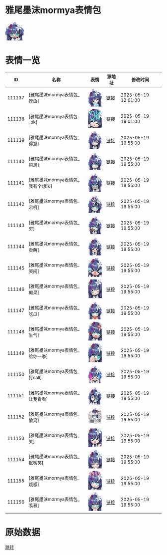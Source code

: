 # 雅尾墨沫mormya表情包

<img src="./cover.png" height="60" alt="cover" />

# 表情一览

|ID|名称|表情|源地址|修改时间|
|----|----|----|----|----|
|111137|[雅尾墨沫mormya表情包_摸鱼]|<img src="./pic/111137_%5B雅尾墨沫mormya表情包_摸鱼%5D.png" height="60" alt="摸鱼"/>|[链接](https://i0.hdslb.com/bfs/garb/0a0a1e954b61ebc08b31fbb9c0f9a23b4040df3d.png)|2025-05-19 12:01:00|
|111138|[雅尾墨沫mormya表情包_ok]|<img src="./pic/111138_%5B雅尾墨沫mormya表情包_ok%5D.png" height="60" alt="ok"/>|[链接](https://i0.hdslb.com/bfs/garb/effb114075718f08c22e72553bd92a36dab36321.png)|2025-05-19 19:01:00|
|111139|[雅尾墨沫mormya表情包_得意]|<img src="./pic/111139_%5B雅尾墨沫mormya表情包_得意%5D.png" height="60" alt="得意"/>|[链接](https://i0.hdslb.com/bfs/garb/9c2022c4e0210a4d7d8157e7394531c3b89ec8fd.png)|2025-05-19 19:55:00|
|111140|[雅尾墨沫mormya表情包_尴尬]|<img src="./pic/111140_%5B雅尾墨沫mormya表情包_尴尬%5D.png" height="60" alt="尴尬"/>|[链接](https://i0.hdslb.com/bfs/garb/b39d7ee73f050d41253a5533f4c62671909c6982.png)|2025-05-19 19:55:00|
|111141|[雅尾墨沫mormya表情包_我有个想法]|<img src="./pic/111141_%5B雅尾墨沫mormya表情包_我有个想法%5D.png" height="60" alt="我有个想法"/>|[链接](https://i0.hdslb.com/bfs/garb/aaee52b5860a223884e6dce524f182790c386c8d.png)|2025-05-19 19:55:00|
|111142|[雅尾墨沫mormya表情包_宕机]|<img src="./pic/111142_%5B雅尾墨沫mormya表情包_宕机%5D.png" height="60" alt="宕机"/>|[链接](https://i0.hdslb.com/bfs/garb/3578b1fb6e17576d09e12fdca0d033914b702a7f.png)|2025-05-19 19:55:00|
|111143|[雅尾墨沫mormya表情包_穷]|<img src="./pic/111143_%5B雅尾墨沫mormya表情包_穷%5D.png" height="60" alt="穷"/>|[链接](https://i0.hdslb.com/bfs/garb/125f35dabcd0523d24c24e9e284c1ddf147220bf.png)|2025-05-19 19:55:00|
|111144|[雅尾墨沫mormya表情包_卖萌]|<img src="./pic/111144_%5B雅尾墨沫mormya表情包_卖萌%5D.png" height="60" alt="卖萌"/>|[链接](https://i0.hdslb.com/bfs/garb/b3fd02cc670ac595b16141a676fde067f81e2d66.png)|2025-05-19 19:55:00|
|111145|[雅尾墨沫mormya表情包_哭闹]|<img src="./pic/111145_%5B雅尾墨沫mormya表情包_哭闹%5D.png" height="60" alt="哭闹"/>|[链接](https://i0.hdslb.com/bfs/garb/15225dd4183542e790250541bb106bffb54b1ddd.png)|2025-05-19 19:55:00|
|111146|[雅尾墨沫mormya表情包_痴呆]|<img src="./pic/111146_%5B雅尾墨沫mormya表情包_痴呆%5D.png" height="60" alt="痴呆"/>|[链接](https://i0.hdslb.com/bfs/garb/44016ae8f392a65800c23a7f0b7b8dfec68f96cc.png)|2025-05-19 19:55:00|
|111147|[雅尾墨沫mormya表情包_吃瓜]|<img src="./pic/111147_%5B雅尾墨沫mormya表情包_吃瓜%5D.png" height="60" alt="吃瓜"/>|[链接](https://i0.hdslb.com/bfs/garb/a8353e42ca3225fc302490fa3337c339e529d77f.png)|2025-05-19 19:55:00|
|111148|[雅尾墨沫mormya表情包_生气]|<img src="./pic/111148_%5B雅尾墨沫mormya表情包_生气%5D.png" height="60" alt="生气"/>|[链接](https://i0.hdslb.com/bfs/garb/6d6d9c11d8d9de744b608d0fd73972c43fe4d0f4.png)|2025-05-19 19:55:00|
|111149|[雅尾墨沫mormya表情包_给你一拳]|<img src="./pic/111149_%5B雅尾墨沫mormya表情包_给你一拳%5D.png" height="60" alt="给你一拳"/>|[链接](https://i0.hdslb.com/bfs/garb/6109a47fa5ca7017b9e4e9d1586dcf90396bc7e3.png)|2025-05-19 19:55:00|
|111150|[雅尾墨沫mormya表情包_打call]|<img src="./pic/111150_%5B雅尾墨沫mormya表情包_打call%5D.png" height="60" alt="打call"/>|[链接](https://i0.hdslb.com/bfs/garb/b600c09ba7e36c00034023a896624cd3a9e5b65c.png)|2025-05-19 19:55:00|
|111151|[雅尾墨沫mormya表情包_让我看看]|<img src="./pic/111151_%5B雅尾墨沫mormya表情包_让我看看%5D.png" height="60" alt="让我看看"/>|[链接](https://i0.hdslb.com/bfs/garb/9bc83e25c343b382ea0875b53c89223170c763c6.png)|2025-05-19 19:55:00|
|111152|[雅尾墨沫mormya表情包_偷窥]|<img src="./pic/111152_%5B雅尾墨沫mormya表情包_偷窥%5D.png" height="60" alt="偷窥"/>|[链接](https://i0.hdslb.com/bfs/garb/d9487df4a8865818dffc217d4ba130c886f6b69f.png)|2025-05-19 19:55:00|
|111153|[雅尾墨沫mormya表情包_笑]|<img src="./pic/111153_%5B雅尾墨沫mormya表情包_笑%5D.png" height="60" alt="笑"/>|[链接](https://i0.hdslb.com/bfs/garb/73c1d49879474b38c4ac2a8c2672afcbe487ef72.png)|2025-05-19 19:55:00|
|111154|[雅尾墨沫mormya表情包_抿嘴笑]|<img src="./pic/111154_%5B雅尾墨沫mormya表情包_抿嘴笑%5D.png" height="60" alt="抿嘴笑"/>|[链接](https://i0.hdslb.com/bfs/garb/060b5c9e6c4ec538ec9a93e9e3168ad0112c5aab.png)|2025-05-19 19:55:00|
|111155|[雅尾墨沫mormya表情包_疑惑]|<img src="./pic/111155_%5B雅尾墨沫mormya表情包_疑惑%5D.png" height="60" alt="疑惑"/>|[链接](https://i0.hdslb.com/bfs/garb/0d111057659bd5a02a9fd9f476bfb15ba7c293ca.png)|2025-05-19 19:55:00|
|111156|[雅尾墨沫mormya表情包_羡慕]|<img src="./pic/111156_%5B雅尾墨沫mormya表情包_羡慕%5D.png" height="60" alt="羡慕"/>|[链接](https://i0.hdslb.com/bfs/garb/f3ef0b8d32a1abb043fa4fadc2c7e416dc5ac8d3.png)|2025-05-19 19:55:00|

# 原始数据

[跳转](./raw.json)

